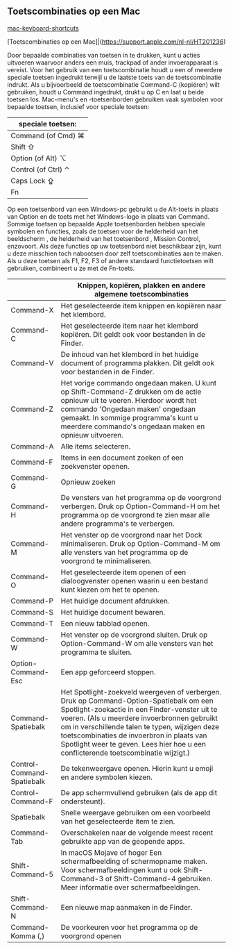 ## Toetscombinaties op een Mac



[mac-keyboard-shortcuts](https://www.digitaltrends.com/computing/mac-keyboard-shortcuts/)

[Toetscombinaties op een Mac]|(https://support.apple.com/nl-nl/HT201236)

Door bepaalde combinaties van toetsen in te drukken, kunt u acties uitvoeren waarvoor anders een muis, 
trackpad of ander invoerapparaat is vereist.
Voor het gebruik van een toetscombinatie houdt u een of meerdere speciale toetsen ingedrukt 
terwijl u de laatste toets van de toetscombinatie indrukt. Als u bijvoorbeeld de toetscombinatie 
Command-C (kopiëren) wilt gebruiken, houdt u Command ingedrukt, drukt u op C en laat u beide toetsen los. 
Mac-menu's en -toetsenborden gebruiken vaak symbolen voor bepaalde toetsen, inclusief voor speciale toetsen:

|speciale toetsen:|
|--------|
|Command (of Cmd) ⌘|
|Shift ⇧|
|Option (of Alt) ⌥|
|Control (of Ctrl) ⌃|
|Caps Lock ⇪|
|Fn|

Op een toetsenbord van een Windows-pc gebruikt u de Alt-toets in plaats van Option 
en de toets met het Windows-logo in plaats van Command.
Sommige toetsen op bepaalde Apple toetsenborden hebben speciale symbolen en functies, 
zoals de toetsen voor de helderheid van het beeldscherm , de helderheid van het toetsenbord , 
Mission Control, enzovoort. Als deze functies op uw toetsenbord niet beschikbaar zijn, 
kunt u deze misschien toch nabootsen door zelf toetscombinaties aan te maken. 
Als u deze toetsen als F1, F2, F3 of andere standaard functietoetsen wilt gebruiken, combineert u ze met de Fn-toets.

|          |Knippen, kopiëren, plakken en andere algemene toetscombinaties|
|--------|--------------------------------------------------|
|Command-X| Het geselecteerde item knippen en kopiëren naar het klembord.|
|Command-C| Het geselecteerde item naar het klembord kopiëren. Dit geldt ook voor bestanden in de Finder.|
|Command-V| De inhoud van het klembord in het huidige document of programma plakken. Dit geldt ook voor bestanden in de Finder.|
|Command-Z| Het vorige commando ongedaan maken. U kunt op Shift-Command-Z drukken om de actie opnieuw uit te voeren. Hierdoor wordt het commando 'Ongedaan maken' ongedaan gemaakt. In sommige programma's kunt u meerdere commando's ongedaan maken en opnieuw uitvoeren.|
|Command-A| Alle items selecteren.|
|Command-F| Items in een document zoeken of een zoekvenster openen.|
|Command-G| Opnieuw zoeken| het volgende exemplaar van het eerder gevonden item zoeken. Druk op Shift-Command-G om het vorige exemplaar te zoeken.|
|Command-H| De vensters van het programma op de voorgrond verbergen. Druk op Option-Command-H om het programma op de voorgrond te zien maar alle andere programma's te verbergen.|
|Command-M| Het venster op de voorgrond naar het Dock minimaliseren. Druk op Option-Command-M om alle vensters van het programma op de voorgrond te minimaliseren.|
|Command-O| Het geselecteerde item openen of een dialoogvenster openen waarin u een bestand kunt kiezen om het te openen.|
|Command-P| Het huidige document afdrukken.|
|Command-S| Het huidige document bewaren.|
|Command-T| Een nieuw tabblad openen.|
|Command-W| Het venster op de voorgrond sluiten. Druk op Option-Command-W om alle vensters van het programma te sluiten.|
|Option-Command-Esc| Een app geforceerd stoppen.|
|Command-Spatiebalk| Het Spotlight-zoekveld weergeven of verbergen. Druk op Command-Option-Spatiebalk om een Spotlight-zoekactie in een Finder-venster uit te voeren. (Als u meerdere invoerbronnen gebruikt om in verschillende talen te typen, wijzigen deze toetscombinaties de invoerbron in plaats van Spotlight weer te geven. Lees hier hoe u een conflicterende toetscombinatie wijzigt.)|
|Control-Command-Spatiebalk| De tekenweergave openen. Hierin kunt u emoji en andere symbolen kiezen.|
|Control-Command-F| De app schermvullend gebruiken (als de app dit ondersteunt).|
|Spatiebalk| Snelle weergave gebruiken om een voorbeeld van het geselecteerde item te zien.|
|Command-Tab| Overschakelen naar de volgende meest recent gebruikte app van de geopende apps. |
|Shift-Command-5| In macOS Mojave of hoger Een schermafbeelding of schermopname maken. Voor schermafbeeldingen kunt u ook Shift-Command-3 of Shift-Command-4 gebruiken. Meer informatie over schermafbeeldingen.|
|Shift-Command-N| Een nieuwe map aanmaken in de Finder.|
|Command-Komma (,)| De voorkeuren voor het programma op de voorgrond openen|
